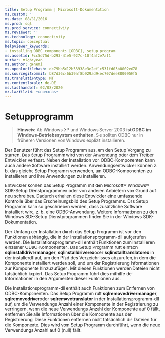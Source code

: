 ```yaml
---
title: Setup Programm | Microsoft-Dokumentation
ms.custom: ''
ms.date: 08/31/2016
ms.prod: sql
ms.prod_service: connectivity
ms.reviewer: ''
ms.technology: connectivity
ms.topic: conceptual
helpviewer_keywords:
- installing ODBC components [ODBC], setup program
ms.assetid: 9cc5d75d-b293-41e5-927c-10f4af2e7af1
author: MightyPen
ms.author: genemi
ms.openlocfilehash: dc79bb5d12b53938e3e2ef1c531fd03b0002ed78
ms.sourcegitcommit: b87d36c46b39af8b929ad94ec707dee8800950f5
ms.translationtype: MT
ms.contentlocale: de-DE
ms.lasthandoff: 02/08/2020
ms.locfileid: "68093835"
---
```

# <a name="setup-program"></a>Setupprogramm
> **Hinweis:** Ab Windows XP und Windows Server 2003 **ist ODBC im Windows-Betriebssystem enthalten**. Sie sollten ODBC nur in früheren Versionen von Windows explizit installieren.  
  
 Der Benutzer führt das Setup Programm aus, um den Setup Vorgang zu starten. Das Setup Programm wird von der Anwendung oder dem Treiber Entwickler verfasst. Neben der Installation von ODBC-Komponenten kann auch andere Software installiert werden. Anwendungsentwickler können z. b. das gleiche Setup Programm verwenden, um ODBC-Komponenten zu installieren und ihre Anwendungen zu installieren.  
  
 Entwickler können das Setup Programm mit den Microsoft® Windows® SDK-Setup Dienstprogrammen oder von anderen Anbietern von Grund auf neu schreiben. Dadurch erhalten diese Entwickler eine umfassende Kontrolle über das Erscheinungsbild des Setup Programms. Das Setup Programm kann so geschrieben werden, dass zusätzliche Software installiert wird, z. b. eine ODBC-Anwendung. Weitere Informationen zu den Windows SDK-Setup Dienstprogrammen finden Sie in der Windows SDK-Dokumentation.  
  
 Der Umfang der Installation durch das Setup Programm ist von den Funktionen abhängig, die in der Installationsprogramm-dll aufgerufen werden. Die Installationsprogramm-dll enthält Funktionen zum Installieren einzelner ODBC-Komponenten. Das Setup Programm ruft einfach **sqlinstalldrivermanager**, **sqlinstalldriverex**oder **sqlinstalltranslatorex** in der installerdll auf, um den Pfad des Verzeichnisses abzurufen, in dem die Komponente installiert werden soll, und um der Registrierung Informationen zur Komponente hinzuzufügen. Mit diesen Funktionen werden Dateien nicht tatsächlich kopiert. Das Setup Programm führt dies mithilfe der Informationen in den Argumenten dieser Funktionen aus.  
  
 Die Installationsprogramm-dll enthält auch Funktionen zum Entfernen von ODBC-Komponenten. Das Setup Programm ruft **sqlremovedrivermanager**, **sqlremovedriver**oder **sqlremovetranslator** in der Installationsprogramm-dll auf, um die Verwendungs Anzahl einer Komponente in der Registrierung zu verringern. wenn die neue Verwendungs Anzahl der Komponente auf 0 fällt, entfernen Sie alle Informationen über die Komponente aus der Registrierung. Diese Funktionen entfernen nicht tatsächlich die Dateien für die Komponente. Dies wird vom Setup Programm durchführt, wenn die neue Verwendungs Anzahl auf 0 (null) fällt.
